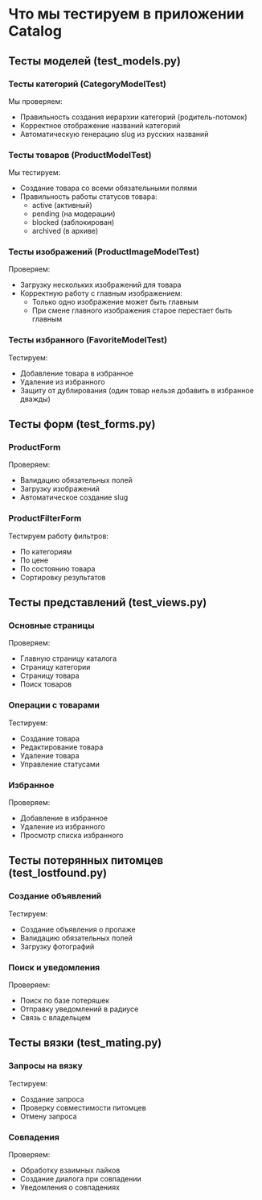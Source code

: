 # Что мы тестируем в приложении Catalog

## Тесты моделей (test_models.py)

### Тесты категорий (CategoryModelTest)
Мы проверяем:
- Правильность создания иерархии категорий (родитель-потомок)
- Корректное отображение названий категорий
- Автоматическую генерацию slug из русских названий

### Тесты товаров (ProductModelTest)
Мы тестируем:
- Создание товара со всеми обязательными полями
- Правильность работы статусов товара:
  - active (активный)
  - pending (на модерации)
  - blocked (заблокирован)
  - archived (в архиве)

### Тесты изображений (ProductImageModelTest)
Проверяем:
- Загрузку нескольких изображений для товара
- Корректную работу с главным изображением:
  - Только одно изображение может быть главным
  - При смене главного изображения старое перестает быть главным

### Тесты избранного (FavoriteModelTest)
Тестируем:
- Добавление товара в избранное
- Удаление из избранного
- Защиту от дублирования (один товар нельзя добавить в избранное дважды)

## Тесты форм (test_forms.py)

### ProductForm
Проверяем:
- Валидацию обязательных полей
- Загрузку изображений
- Автоматическое создание slug

### ProductFilterForm
Тестируем работу фильтров:
- По категориям
- По цене
- По состоянию товара
- Сортировку результатов

## Тесты представлений (test_views.py)

### Основные страницы
Проверяем:
- Главную страницу каталога
- Страницу категории
- Страницу товара
- Поиск товаров

### Операции с товарами
Тестируем:
- Создание товара
- Редактирование товара
- Удаление товара
- Управление статусами

### Избранное
Проверяем:
- Добавление в избранное
- Удаление из избранного
- Просмотр списка избранного

## Тесты потерянных питомцев (test_lostfound.py)

### Создание объявлений
Тестируем:
- Создание объявления о пропаже
- Валидацию обязательных полей
- Загрузку фотографий

### Поиск и уведомления
Проверяем:
- Поиск по базе потеряшек
- Отправку уведомлений в радиусе
- Связь с владельцем

## Тесты вязки (test_mating.py)

### Запросы на вязку
Тестируем:
- Создание запроса
- Проверку совместимости питомцев
- Отмену запроса

### Совпадения
Проверяем:
- Обработку взаимных лайков
- Создание диалога при совпадении
- Уведомления о совпадениях 